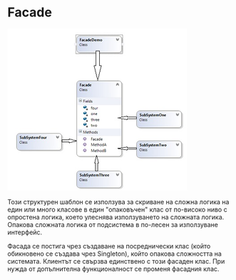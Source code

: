 # Facade

![alt text](images/Facade.jpg "Facade diagram")

Този структурен шаблон се използува за скриване на сложна логика на един или много класове в един "опаковъчен" клас от по-високо ниво с опростена логика, което улеснява използуването на сложната логика. Опакова сложната логика от подсистема в по-лесен за използуване интерфейс. 

Фасада се постига чрез създаване на посреднически клас (който обикновено се създава чрез Singleton), който опакова сложността на системата. Клиентът се свързва единствено с този фасаден клас. При нужда от допълнителна функционалност се променя фасадния клас.